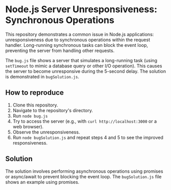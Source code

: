 # Node.js Server Unresponsiveness: Synchronous Operations

This repository demonstrates a common issue in Node.js applications: unresponsiveness due to synchronous operations within the request handler.  Long-running synchronous tasks can block the event loop, preventing the server from handling other requests.

The `bug.js` file shows a server that simulates a long-running task (using `setTimeout` to mimic a database query or other I/O operation).  This causes the server to become unresponsive during the 5-second delay.  The solution is demonstrated in `bugSolution.js`.

## How to reproduce

1. Clone this repository.
2. Navigate to the repository's directory.
3. Run `node bug.js`
4. Try to access the server (e.g., with `curl http://localhost:3000` or a web browser).
5. Observe the unresponsiveness.
6. Run `node bugSolution.js` and repeat steps 4 and 5 to see the improved responsiveness.

## Solution

The solution involves performing asynchronous operations using promises or async/await to prevent blocking the event loop.  The `bugSolution.js` file shows an example using promises.